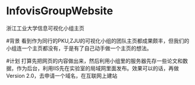 # InfovisGroupWebsite
浙江工业大学信息可视化小组主页

#背景
看到作为同行的PKU,ZJU的可视化小组的团队主页都成果颇丰，但我们的小组连一个主页都没有，于是有了自己动手做一个主页的想法。

#计划
打算先把网页的内容做出来，然后利用小组里的服务器先存一些论文和数据，作为后台，利用IIS先在实验室的局域网里面发布。效果可以的话，再做Version 2.0，去申请一个域名，在互联网上建站
